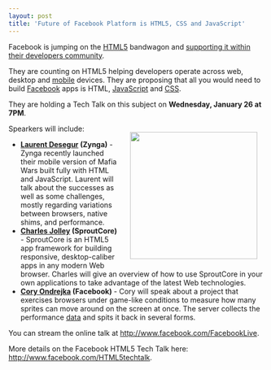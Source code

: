 ```yaml
---
layout: post
title: 'Future of Facebook Platform is HTML5, CSS and JavaScript'
---
```

Facebook is jumping on the <a href="http://www.kinlane.com/category/html-5/">HTML5</a> bandwagon and <a href="http://developers.facebook.com/blog/post/448" target="_blank">supporting it within their developers community</a>.<p></p>
They are counting on HTML5 helping developers operate across web, desktop and <a href="http://www.kinlane.com/category/mobile/">mobile</a> devices. They are proposing that all you would need to build <a href="http://www.kinlane.com/category/facebook/">Facebook</a> apps is HTML, <a href="http://www.kinlane.com/category/javascript/">JavaScript</a> and <a href="http://www.kinlane.com/category/css/" target="_blank">CSS</a>.<p></p>
They are holding a Tech Talk on this subject on <strong>Wednesday, January 26 at 7PM</strong>.<p></p>
Spearkers will include:
<img style="padding: 15px;" src="http://kinlane-productions.s3.amazonaws.com/facebook/Facebook-Developer.png" alt="" width="250" align="right" />
<ul class="mainlist">
	<li><strong><a href="http://www.linkedin.com/in/laurentdesegur" target="_blank">Laurent Desegur</a> (Zynga)</strong> - Zynga recently launched their mobile version of Mafia Wars built fully with HTML and JavaScript. Laurent will talk about the successes as well as some challenges, mostly regarding variations between browsers, native shims, and performance.</li>
	<li><strong><a href="http://www.linkedin.com/in/charlesjolley" target="_blank">Charles Jolley</a> (SproutCore)</strong> - SproutCore is an HTML5 app framework for building responsive, desktop-caliber apps in any modern Web browser. Charles will give an overview of how to use SproutCore in your own applications to take advantage of the latest Web technologies.</li>
	<li><strong><a href="http://www.linkedin.com/pub/cory-ondrejka/0/17a/314" target="_blank">Cory Ondrejka</a> (Facebook)</strong> - Cory will speak about a project that exercises browsers under game-like conditions to measure how many sprites can move around on the screen at once. The server collects the performance <a href="http://www.kinlane.com/category/data-20/">data</a> and spits it back in several forms.</li>
</ul>
You can stream the online talk at <a href="http://www.facebook.com/FacebookLive" target="_blank">http://www.facebook.com/FacebookLive</a>.<p></p>
More details on the Facebook HTML5 Tech Talk here: <a href="http://www.facebook.com/HTML5techtalk" target="_blank">http://www.facebook.com/HTML5techtalk</a>.